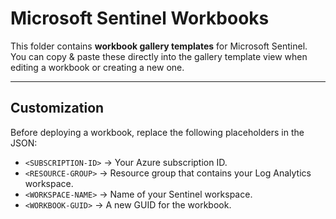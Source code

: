 # Microsoft Sentinel Workbooks

This folder contains **workbook gallery templates** for Microsoft Sentinel.  
You can copy & paste these directly into the gallery template view when editing a workbook or creating a new one.

---

## Customization

Before deploying a workbook, replace the following placeholders in the JSON:

- `<SUBSCRIPTION-ID>` → Your Azure subscription ID.  
- `<RESOURCE-GROUP>` → Resource group that contains your Log Analytics workspace.  
- `<WORKSPACE-NAME>` → Name of your Sentinel workspace.  
- `<WORKBOOK-GUID>` → A new GUID for the workbook.
